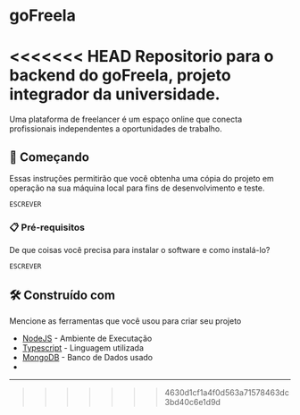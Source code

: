 # goFreela

<<<<<<< HEAD
Repositorio para o backend do goFreela, projeto integrador da universidade.
=======
Uma plataforma de freelancer é um espaço online que conecta profissionais independentes a oportunidades de trabalho.

## 🚀 Começando

Essas instruções permitirão que você obtenha uma cópia do projeto em operação na sua máquina local para fins de desenvolvimento e teste.
```
ESCREVER

```

### 📋 Pré-requisitos

De que coisas você precisa para instalar o software e como instalá-lo?

```
ESCREVER

```

## 🛠️ Construído com

Mencione as ferramentas que você usou para criar seu projeto

* [NodeJS](https://nodejs.org/en/docs) - Ambiente de Executação
* [Typescript](https://www.typescriptlang.org/docs/) - Linguagem utilizada
* [MongoDB](https://www.mongodb.com/docs/) - Banco de Dados usado
* 
---
>>>>>>> 4630d1cf1a4f0d563a71578463dc3bd40c6e1d9d
